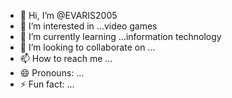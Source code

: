 - 👋 Hi, I’m @EVARIS2005
- 👀 I’m interested in ...video games
- 🌱 I’m currently learning ...information technology
- 💞️ I’m looking to collaborate on ...
- 📫 How to reach me ...
- 😄 Pronouns: ...
- ⚡ Fun fact: ...

<!---
EVARIS2005/EVARIS2005 is a ✨ special ✨ repository because its `README.md` (this file) appears on your GitHub profile.
You can click the Preview link to take a look at your changes.
--->
